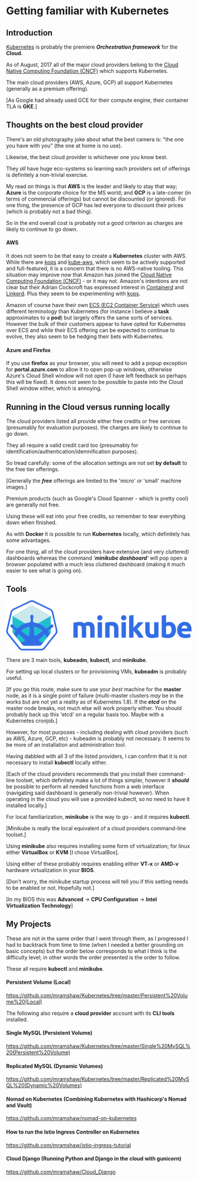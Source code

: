 # Getting familiar with Kubernetes

## Introduction

[Kubernetes](https://kubernetes.io/) is probably the premiere ___Orchestration framework___ for the __Cloud__.

As of August, 2017 all of the major cloud providers belong to the [Cloud Native Computing Foundation (CNCF)](https://www.cncf.io/) which supports Kubernetes.

The main cloud providers (AWS, Azure, GCP) all support Kubernetes (generally as a premium offering).

[As Google had already used GCE for their compute engine, their container TLA is __GKE__.]

## Thoughts on the best cloud provider

There's an old photography joke about what the best camera is: "the one you have with you" (the one at home is no use).

Likewise, the best cloud provider is whichever one you know best.

They _all_ have huge eco-systems so learning each providers set of offerings is definitely a non-trivial exercise.

My read on things is that __AWS__ is the leader and likely to stay that way; __Azure__ is the corporate choice for
the MS world; and __GCP__ is a late-comer (in terms of commercial offerings) but cannot be discounted (or ignored).
For one thing, the presence of GCP has led everyone to discount their prices (which is probably not a bad thing).

So in the end overall cost is probably not a good criterion as charges are likely to continue to go down.

#### AWS

It does not seem to be that easy to create a __Kubernetes__ cluster with AWS. While there are [kops](https://github.com/kubernetes/kops) and [kube-aws](https://github.com/kubernetes-incubator/kube-aws), which seem to be actively supported and full-featured, it is a concern that there is no AWS-native tooling. This situation may improve now that Amazon has joined the [Cloud Native Computing Foundation (CNCF)](https://www.cncf.io/) - or it may not. Amazon's intentions are not clear but their Adrian Cockcroft has expressed interest in [Containerd](https://containerd.io/) and [Linkerd](https://linkerd.io/). Plus they seem to be experimenting with [kops](https://aws.amazon.com/blogs/compute/kubernetes-clusters-aws-kops/).

Amazon of course have their own [ECS (EC2 Container Service)](https://aws.amazon.com/ecs/) which uses different terminology than Kubernetes (for instance I believe a __task__ approximates to a __pod__) but largely offers the same sorts of services. However the bulk of their customers appear to have opted for Kubernetes over ECS and while their ECS offering can be expected to continue to evolve, they also seem to be hedging their bets with Kubernetes.

#### Azure and Firefox

If you use __firefox__ as your browser, you will need to add a popup exception for __portal.azure.com__ to allow it to open pop-up windows, otherwise Azure's Cloud Shell window will not open (I have left feedback so perhaps this will be fixed). It does not seem to be possible to paste into the Cloud Shell window either, which is annoying.

## Running in the Cloud versus running locally

The cloud providers listed all provide either free credits or free services (presumably for evaluation purposes).
the charges are likely to continue to go down.


They all require a valid credit card too (presumably for identification/authentication/idemnification purposes).

So tread carefully: some of the allocation settings are not set __by default__ to the free tier offerings.

[Generally the ___free___ offerings are limited to the 'micro' or 'small' machine images.]

Premium products (such as Google's Cloud Spanner - which is pretty cool) are generally not free.

Using these will eat into your free credits, so remember to tear everything down when finished.

As with __Docker__ it is possible to run __Kubernetes__ locally, which definitely has some advantages.

For one thing, all of the cloud providers have extensive (and very cluttered) dashboards whereas the command _'__minikube dashboard__'_ will pop open a browser populated with a much less cluttered dashboard (making it much easier to see what is going on).

## Tools

![minikube logo with name](./minikube_logo_with_name.svg)

There are 3 main tools, __kubeadm__, __kubectl__, and __minikube__.

For setting up local clusters or for provisioning VMs, __kubeadm__ is probably useful.

[If you go this route, make sure to use your *best* machine for the __master__ node,
as it is a single point of failure (multi-master clusters *may* be in the works but
are not yet a reality as of Kubernetes 1.8). If the ___etcd___ on the master node
breaks, not much else will work properly either. You should probably back up this
'etcd' on a regular basis too. Maybe with a Kubernetes cronjob.]

However, for most purposes - including dealing with cloud providers (such as AWS, Azure,
GCP, etc) - kubeadm is probably not necessary. It seems to be more of an installation
and administration tool.

Having dabbled with all 3 of the listed providers, I can confirm that it is not necessary to install __kubectl__ locally either.

[Each of the cloud providers recommends that you install their command-line toolset, which definitely make a lot of things simpler, however it ___should___ be possible to perform all needed functions from a web interface (navigating said dashboard is generally non-trivial however). When operating in the cloud you will use a provided kubectl, so no need to have it installed locally.]

For local familiarization, __minikube__ is the way to go - and it requires __kubectl__.

[Minikube is really the local equivalent of a cloud providers command-line toolset.]

Using __minikube__ also requires installing some form of virtualization; for linux either __VirtualBox__ or __KVM__ [I chose VirtualBox].

Using either of these probably requires enabling either __VT-x__ or __AMD-v__ hardware virtualization in your __BIOS__.

[Don't worry, the minikube startup process will tell you if this setting needs to be enabled or not. Hopefully not.]

[In my BIOS this was __Advanced__ -> __CPU Configuration__ -> __Intel Virtualization Technology__]

## My Projects

These are not in the same order that I went through them, as I progressed I had to backtrack from time to time (when I needed a better grounding on basic concepts) but the order below corresponds to what I think is the difficulty level; in other words the order presented is the order to follow.

These all require __kubectl__ and __minikube__.

#### Persistent Volume (Local)

https://github.com/mramshaw/Kubernetes/tree/master/Persistent%20Volume%20(Local)

The following also require a __cloud provider__ account with its __CLI tools__ installed.

#### Single MySQL (Persistent Volume)

https://github.com/mramshaw/Kubernetes/tree/master/Single%20MySQL%20(Persistent%20Volume)

#### Replicated MySQL (Dynamic Volumes)

https://github.com/mramshaw/Kubernetes/tree/master/Replicated%20MySQL%20(Dynamic%20Volumes)

#### Nomad on Kubernetes (Combining Kubernetes with Hashicorp's Nomad and Vault)

https://github.com/mramshaw/nomad-on-kubernetes

#### How to run the Istio Ingress Controller on Kubernetes

https://github.com/mramshaw/istio-ingress-tutorial

#### Cloud Django (Running Python and Django in the cloud with gunicorn)

https://github.com/mramshaw/Cloud_Django
